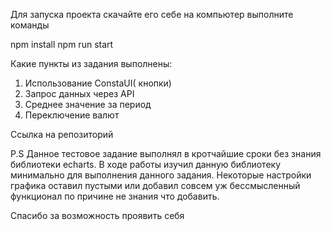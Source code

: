Для запуска проекта скачайте его себе на компьютер выполните команды 

npm install
npm run start


Какие пункты из задания выполнены:

1. Использование ConstaUI( кнопки)
2. Запрос данных через API
3. Среднее значение за период 
4. Переключение валют

Ссылка на репозиторий




P.S  Данное тестовое задание выполнял в кротчайшие сроки без знания библиотеки echarts. В ходе работы изучил данную библиотеку минимально для выполнения данного задания. Некоторые настройки графика оставил пустыми или добавил совсем уж бессмысленный функционал по причине не знания что добавить. 

Спасибо за возможность проявить себя